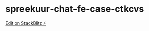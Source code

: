 # spreekuur-chat-fe-case-ctkcvs

[Edit on StackBlitz ⚡️](https://stackblitz.com/edit/spreekuur-chat-fe-case-ctkcvs)